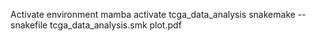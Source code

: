 Activate environment 
mamba activate tcga_data_analysis
snakemake --snakefile tcga_data_analysis.smk plot.pdf
